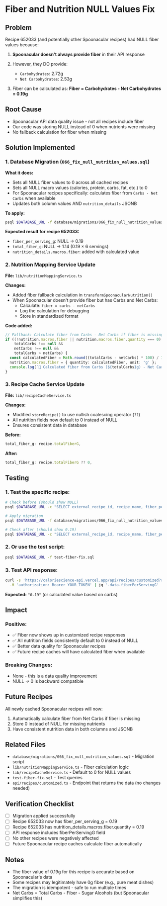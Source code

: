 # Fiber and Nutrition NULL Values Fix

## Problem

Recipe 652033 (and potentially other Spoonacular recipes) had NULL fiber values because:

1. **Spoonacular doesn't always provide fiber** in their API response
2. However, they DO provide:
   - `Carbohydrates`: 2.72g
   - `Net Carbohydrates`: 2.53g
   
3. Fiber can be calculated as: **Fiber = Carbohydrates - Net Carbohydrates = 0.19g**

## Root Cause

- Spoonacular API data quality issue - not all recipes include fiber
- Our code was storing NULL instead of 0 when nutrients were missing
- No fallback calculation for fiber when missing

## Solution Implemented

### 1. Database Migration (`066_fix_null_nutrition_values.sql`)

**What it does:**
- Sets all NULL fiber values to 0 across all cached recipes
- Sets all NULL macro values (calories, protein, carbs, fat, etc.) to 0
- For Spoonacular recipes specifically: calculates fiber from `Carbs - Net Carbs` when available
- Updates both column values AND `nutrition_details` JSONB

**To apply:**
```bash
psql $DATABASE_URL -f database/migrations/066_fix_null_nutrition_values.sql
```

**Expected result for recipe 652033:**
- `fiber_per_serving_g`: NULL → 0.19
- `total_fiber_g`: NULL → 1.14 (0.19 × 6 servings)
- `nutrition_details.macros.fiber`: added with calculated value

### 2. Nutrition Mapping Service Update

**File:** `lib/nutritionMappingService.ts`

**Changes:**
- Added fiber fallback calculation in `transformSpoonacularNutrition()`
- When Spoonacular doesn't provide fiber but has Carbs and Net Carbs:
  - Calculate: `fiber = carbs - netCarbs`
  - Log the calculation for debugging
  - Store in standardized format

**Code added:**
```typescript
// Fallback: Calculate fiber from Carbs - Net Carbs if fiber is missing/0
if ((!nutrition.macros.fiber || nutrition.macros.fiber.quantity === 0) && 
    totalCarbs !== null && 
    netCarbs !== null && 
    totalCarbs > netCarbs) {
  const calculatedFiber = Math.round((totalCarbs - netCarbs) * 100) / 100;
  nutrition.macros.fiber = { quantity: calculatedFiber, unit: 'g' };
  console.log(`🔧 Calculated fiber from Carbs (${totalCarbs}g) - Net Carbs (${netCarbs}g) = ${calculatedFiber}g`);
}
```

### 3. Recipe Cache Service Update

**File:** `lib/recipeCacheService.ts`

**Changes:**
- Modified `storeRecipe()` to use nullish coalescing operator (`??`)
- All nutrition fields now default to 0 instead of NULL
- Ensures consistent data in database

**Before:**
```typescript
total_fiber_g: recipe.totalFiberG,
```

**After:**
```typescript
total_fiber_g: recipe.totalFiberG ?? 0,
```

## Testing

### 1. Test the specific recipe:

```bash
# Check before (should show NULL)
psql $DATABASE_URL -c "SELECT external_recipe_id, recipe_name, fiber_per_serving_g FROM cached_recipes WHERE external_recipe_id = '652033';"

# Apply migration
psql $DATABASE_URL -f database/migrations/066_fix_null_nutrition_values.sql

# Check after (should show 0.19)
psql $DATABASE_URL -c "SELECT external_recipe_id, recipe_name, fiber_per_serving_g, nutrition_details->'macros'->'fiber' FROM cached_recipes WHERE external_recipe_id = '652033';"
```

### 2. Or use the test script:

```bash
psql $DATABASE_URL -f test-fiber-fix.sql
```

### 3. Test API response:

```bash
curl -s 'https://caloriescience-api.vercel.app/api/recipes/customized?recipeId=652033&draftId=manual-256e827e-040d-4c19-8540-c9299a7a3ab8-1760597006391&day=1&mealName=snack' \
  -H 'authorization: Bearer YOUR_TOKEN' | jq '.data.fiberPerServingG'
```

**Expected:** `"0.19"` (or calculated value based on carbs)

## Impact

### Positive:
- ✅ Fiber now shows up in customized recipe responses
- ✅ All nutrition fields consistently default to 0 instead of NULL
- ✅ Better data quality for Spoonacular recipes
- ✅ Future recipe caches will have calculated fiber when available

### Breaking Changes:
- None - this is a data quality improvement
- NULL → 0 is backward compatible

## Future Recipes

All newly cached Spoonacular recipes will now:
1. Automatically calculate fiber from Net Carbs if fiber is missing
2. Store 0 instead of NULL for missing nutrients
3. Have consistent nutrition data in both columns and JSONB

## Related Files

- `database/migrations/066_fix_null_nutrition_values.sql` - Migration script
- `lib/nutritionMappingService.ts` - Fiber calculation logic
- `lib/recipeCacheService.ts` - Default to 0 for NULL values
- `test-fiber-fix.sql` - Test queries
- `api/recipes/customized.ts` - Endpoint that returns the data (no changes needed)

## Verification Checklist

- [ ] Migration applied successfully
- [ ] Recipe 652033 now has fiber_per_serving_g = 0.19
- [ ] Recipe 652033 has nutrition_details.macros.fiber.quantity = 0.19
- [ ] API response includes fiberPerServingG field
- [ ] No other recipes were negatively affected
- [ ] Future Spoonacular recipe caches calculate fiber automatically

## Notes

- The fiber value of 0.19g for this recipe is accurate based on Spoonacular's data
- Some recipes may legitimately have 0g fiber (e.g., pure meat dishes)
- The migration is idempotent - safe to run multiple times
- Net Carbs = Total Carbs - Fiber - Sugar Alcohols (but Spoonacular simplifies this)

